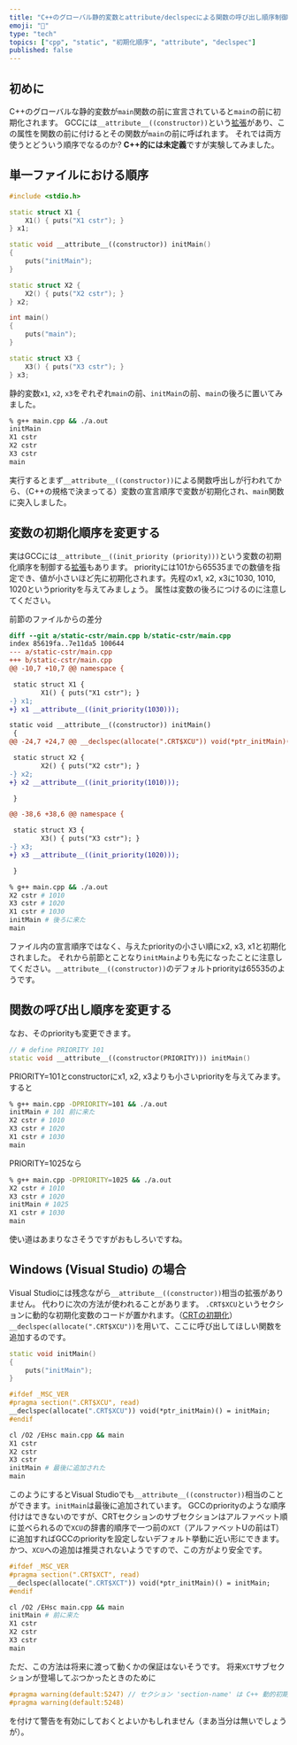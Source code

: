 ```yaml
---
title: "C++のグローバル静的変数とattribute/declspecによる関数の呼び出し順序制御"
emoji: "📖"
type: "tech"
topics: ["cpp", "static", "初期化順序", "attribute", "declspec"]
published: false
---
```

## 初めに
C++のグローバルな静的変数が`main`関数の前に宣言されていると`main`の前に初期化されます。
GCCには`__attribute__((constructor))`という[拡張](https://gcc.gnu.org/onlinedocs/gcc/Common-Function-Attributes.html)があり、この属性を関数の前に付けるとその関数が`main`の前に呼ばれます。
それでは両方使うとどういう順序でなるのか? **C++的には未定義**ですが実験してみました。

## 単一ファイルにおける順序
```cpp
#include <stdio.h>

static struct X1 {
    X1() { puts("X1 cstr"); }
} x1;

static void __attribute__((constructor)) initMain()
{
    puts("initMain");
}

static struct X2 {
    X2() { puts("X2 cstr"); }
} x2;

int main()
{
    puts("main");
}

static struct X3 {
    X3() { puts("X3 cstr"); }
} x3;
```

静的変数`x1`, `x2`, `x3`をぞれぞれ`main`の前、`initMain`の前、`main`の後ろに置いてみました。

```bash
% g++ main.cpp && ./a.out
initMain
X1 cstr
X2 cstr
X3 cstr
main
```

実行するとまず`__attribute__((constructor))`による関数呼出しが行われてから、（C++の規格で決まってる）変数の宣言順序で変数が初期化され、`main`関数に突入しました。

## 変数の初期化順序を変更する
実はGCCには`__attribute__((init_priority (priority)))`という変数の初期化順序を制御する[拡張](https://gcc.gnu.org/onlinedocs/gcc/C_002b_002b-Attributes.html)もあります。
priorityには101から65535までの数値を指定でき、値が小さいほど先に初期化されます。先程のx1, x2, x3に1030, 1010, 1020というpriorityを与えてみましょう。
属性は変数の後ろにつけるのに注意してください。

前節のファイルからの差分
```diff
diff --git a/static-cstr/main.cpp b/static-cstr/main.cpp
index 85619fa..7e11da5 100644
--- a/static-cstr/main.cpp
+++ b/static-cstr/main.cpp
@@ -10,7 +10,7 @@ namespace {

 static struct X1 {
        X1() { puts("X1 cstr"); }
-} x1;
+} x1 __attribute__((init_priority(1030)));

static void __attribute__((constructor)) initMain()
 {
@@ -24,7 +24,7 @@ __declspec(allocate(".CRT$XCU")) void(*ptr_initMain)() = initMain;

 static struct X2 {
        X2() { puts("X2 cstr"); }
-} x2;
+} x2 __attribute__((init_priority(1010)));

 }

@@ -38,6 +38,6 @@ namespace {

 static struct X3 {
        X3() { puts("X3 cstr"); }
-} x3;
+} x3 __attribute__((init_priority(1020)));

 }
 ```

```bash
% g++ main.cpp && ./a.out
X2 cstr # 1010
X3 cstr # 1020
X1 cstr # 1030
initMain # 後ろに来た
main
```
ファイル内の宣言順序ではなく、与えたpriorityの小さい順にx2, x3, x1と初期化されました。
それから前節とことなり`initMain`よりも先になったことに注意してください。`__attribute__((constructor))`のデフォルトpriorityは65535のようです。

## 関数の呼び出し順序を変更する

なお、そのpriorityも変更できます。

```cpp
// # define PRIORITY 101
static void __attribute__((constructor(PRIORITY))) initMain()
```

PRIORITY=101とconstructorにx1, x2, x3よりも小さいpriorityを与えてみます。
すると

```bash
% g++ main.cpp -DPRIORITY=101 && ./a.out
initMain # 101 前に来た
X2 cstr # 1010
X3 cstr # 1020
X1 cstr # 1030
main
```
PRIORITY=1025なら

```bash
% g++ main.cpp -DPRIORITY=1025 && ./a.out
X2 cstr # 1010
X3 cstr # 1020
initMain # 1025
X1 cstr # 1030
main
```

使い道はあまりなさそうですがおもしろいですね。

## Windows (Visual Studio) の場合
Visual Studioには残念ながら`__attribute__((constructor))`相当の拡張がありません。
代わりに次の方法が使われることがあります。
`.CRT$XCU`というセクションに動的な初期化変数のコードが置かれます。（[CRTの初期化](https://learn.microsoft.com/ja-jp/cpp/c-runtime-library/crt-initialization?view=msvc-170)）
`__declspec(allocate(".CRT$XCU"))`を用いて、ここに呼び出してほしい関数を追加するのです。

```cpp
static void initMain()
{
    puts("initMain");
}

#ifdef _MSC_VER
#pragma section(".CRT$XCU", read)
__declspec(allocate(".CRT$XCU")) void(*ptr_initMain)() = initMain;
#endif
```

```bash
cl /O2 /EHsc main.cpp && main
X1 cstr
X2 cstr
X3 cstr
initMain # 最後に追加された
main
```

このようにするとVisual Studioでも`__attribute__((constructor))`相当のことができます。`initMain`は最後に追加されています。
GCCのpriorityのような順序付けはできないのですが、CRTセクションのサブセクションはアルファベット順に並べられるので`XCU`の辞書的順序で一つ前の`XCT`（アルファベットUの前はT）に追加すればGCCのpriorityを設定しないデフォルト挙動に近い形にできます。
かつ、`XCU`への追加は推奨されないようですので、この方がより安全です。

```cpp
#ifdef _MSC_VER
#pragma section(".CRT$XCT", read)
__declspec(allocate(".CRT$XCT")) void(*ptr_initMain)() = initMain;
#endif
```
```bash
cl /O2 /EHsc main.cpp && main
initMain # 前に来た
X1 cstr
X2 cstr
X3 cstr
main
```

ただ、この方法は将来に渡って動くかの保証はないそうです。
将来`XCT`サブセクションが登場してぶつかったときのために

```cpp
#pragma warning(default:5247) // セクション 'section-name' は C++ 動的初期化用に予約されています。
#pragma warning(default:5248)
```
を付けて警告を有効にしておくとよいかもしれません（まあ当分は無いでしょうが）。
